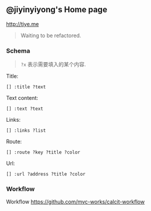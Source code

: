 
@jiyinyiyong's Home page
------

http://tiye.me

> Waiting to be refactored.

[Kuazu]: http://weibo.com/vvvvvhuahua
[leaf]: http://lxtvvv.tuchong.com/2159629/

### Schema

> `?x` 表示需要填入的某个内容.

Title:

```cirru
[] :title ?text
```

Text content:

```cirru
[] :text ?text
```

Links:

```cirru
[] :links ?list
```

Route:

```cirru
[] :route ?key ?title ?color
```

Url:

```cirru
[] :url ?address ?title ?color
```

### Workflow

Workflow https://github.com/mvc-works/calcit-workflow
